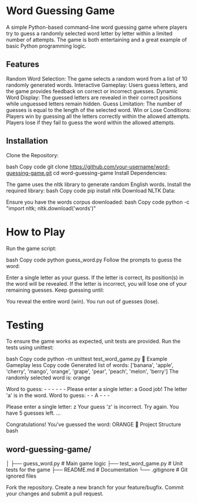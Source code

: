 # Word Guessing Game
A simple Python-based command-line word guessing game where players try to guess a randomly selected word letter by letter within a limited number of attempts. The game is both entertaining and a great example of basic Python programming logic.

## Features
Random Word Selection: The game selects a random word from a list of 10 randomly generated words.
Interactive Gameplay: Users guess letters, and the game provides feedback on correct or incorrect guesses.
Dynamic Word Display: The guessed letters are revealed in their correct positions while unguessed letters remain hidden.
Guess Limitation: The number of guesses is equal to the length of the selected word.
Win or Lose Conditions:
Players win by guessing all the letters correctly within the allowed attempts.
Players lose if they fail to guess the word within the allowed attempts.

## Installation
Clone the Repository:

bash
Copy code
git clone https://github.com/your-username/word-guessing-game.git
cd word-guessing-game
Install Dependencies:

The game uses the nltk library to generate random English words.
Install the required library:
bash
Copy code
pip install nltk
Download NLTK Data:

Ensure you have the words corpus downloaded:
bash
Copy code
python -c "import nltk; nltk.download('words')"

# How to Play
Run the game script:

bash
Copy code
python guess_word.py
Follow the prompts to guess the word:

Enter a single letter as your guess.
If the letter is correct, its position(s) in the word will be revealed.
If the letter is incorrect, you will lose one of your remaining guesses.
Keep guessing until:

You reveal the entire word (win).
You run out of guesses (lose).

# Testing
To ensure the game works as expected, unit tests are provided. Run the tests using unittest:

bash
Copy code
python -m unittest test_word_game.py
📝 Example Gameplay
less
Copy code
Generated list of words: ['banana', 'apple', 'cherry', 'mango', 'orange', 'grape', 'pear', 'peach', 'melon', 'berry']
The randomly selected word is: orange

Word to guess: - - - - - -
Please enter a single letter: a
Good job! The letter 'a' is in the word.
Word to guess: - - A - - -

Please enter a single letter: z
Your guess 'z' is incorrect. Try again.
You have 5 guesses left.
...

Congratulations! You've guessed the word: ORANGE
📂 Project Structure
bash


## word-guessing-game/
│
├── guess_word.py       # Main game logic
├── test_word_game.py   # Unit tests for the game
├── README.md           # Documentation
└── .gitignore          # Git ignored files


Fork the repository.
Create a new branch for your feature/bugfix.
Commit your changes and submit a pull request.



